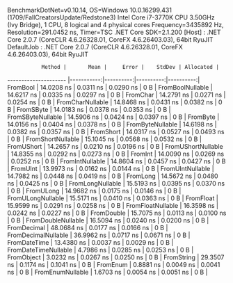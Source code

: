 
BenchmarkDotNet=v0.10.14, OS=Windows 10.0.16299.431 (1709/FallCreatorsUpdate/Redstone3)
Intel Core i7-3770K CPU 3.50GHz (Ivy Bridge), 1 CPU, 8 logical and 4 physical cores
Frequency=3435892 Hz, Resolution=291.0452 ns, Timer=TSC
.NET Core SDK=2.1.200
  [Host]     : .NET Core 2.0.7 (CoreCLR 4.6.26328.01, CoreFX 4.6.26403.03), 64bit RyuJIT
  DefaultJob : .NET Core 2.0.7 (CoreCLR 4.6.26328.01, CoreFX 4.6.26403.03), 64bit RyuJIT


               Method |       Mean |     Error |    StdDev | Allocated |
--------------------- |-----------:|----------:|----------:|----------:|
             FromBool | 14.0208 ns | 0.0311 ns | 0.0290 ns |       0 B |
     FromBoolNullable | 14.6217 ns | 0.0335 ns | 0.0297 ns |       0 B |
             FromChar | 14.2791 ns | 0.0271 ns | 0.0254 ns |       0 B |
     FromCharNullable | 14.8468 ns | 0.0431 ns | 0.0382 ns |       0 B |
            FromSByte | 14.0183 ns | 0.0378 ns | 0.0353 ns |       0 B |
    FromSByteNullable | 14.5906 ns | 0.0424 ns | 0.0397 ns |       0 B |
             FromByte | 14.0156 ns | 0.0404 ns | 0.0378 ns |       0 B |
     FromByteNullable | 14.6198 ns | 0.0382 ns | 0.0357 ns |       0 B |
            FromShort | 14.0317 ns | 0.0527 ns | 0.0493 ns |       0 B |
    FromShortNullable | 15.1045 ns | 0.0568 ns | 0.0532 ns |       0 B |
           FromUShort | 14.2657 ns | 0.0210 ns | 0.0196 ns |       0 B |
   FromUShortNullable | 14.8355 ns | 0.0292 ns | 0.0273 ns |       0 B |
              FromInt | 14.0090 ns | 0.0269 ns | 0.0252 ns |       0 B |
      FromIntNullable | 14.8604 ns | 0.0457 ns | 0.0427 ns |       0 B |
             FromUInt | 13.9973 ns | 0.0162 ns | 0.0144 ns |       0 B |
     FromUIntNullable | 14.7982 ns | 0.0448 ns | 0.0419 ns |       0 B |
             FromLong | 14.5672 ns | 0.0480 ns | 0.0425 ns |       0 B |
     FromLongNullable | 15.5193 ns | 0.0395 ns | 0.0370 ns |       0 B |
            FromULong | 14.9682 ns | 0.0175 ns | 0.0146 ns |       0 B |
    FromULongNullable | 15.5171 ns | 0.0410 ns | 0.0363 ns |       0 B |
            FromFloat | 15.9599 ns | 0.0291 ns | 0.0258 ns |       0 B |
    FromFloatNullable | 16.3598 ns | 0.0242 ns | 0.0227 ns |       0 B |
           FromDouble | 15.7075 ns | 0.0113 ns | 0.0100 ns |       0 B |
   FromDoubleNullable | 16.5094 ns | 0.0240 ns | 0.0200 ns |       0 B |
          FromDecimal | 48.0684 ns | 0.0177 ns | 0.0166 ns |       0 B |
  FromDecimalNullable | 36.9962 ns | 0.0717 ns | 0.0671 ns |       0 B |
         FromDateTime | 13.4380 ns | 0.0037 ns | 0.0029 ns |       0 B |
 FromDateTimeNullable |  4.7986 ns | 0.0285 ns | 0.0253 ns |       0 B |
           FromObject |  3.0232 ns | 0.0267 ns | 0.0250 ns |       0 B |
           FromString | 29.3507 ns | 0.1174 ns | 0.1041 ns |       0 B |
             FromEnum |  0.8881 ns | 0.0049 ns | 0.0041 ns |       0 B |
     FromEnumNullable |  1.6703 ns | 0.0054 ns | 0.0051 ns |       0 B |
